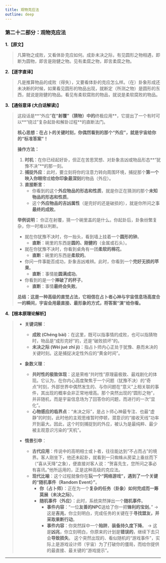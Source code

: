 ```yaml
---
title: 观物克应法
outline: deep
---
```

  
### **第二十二部分：观物克应法**

**1.【原文】**
> 凡算物之成败，又看体卦克应如何。成卦未决之际，有见圆形之物相遇，即断为圆物，即言是刚健之物。见有柔腐之物，即言柔腐之物。

**2.【逐字直译】**
> 凡是推算物品的成败（得失），又要看体卦的克应怎么样。（在）卦象形成还未决断的时候，如果看见圆形的物品出现，就断定（所测之物）是圆形的东西，就说是刚健的物品。看见有柔软腐败的物品，就说是柔软腐败的物品。

**3.【通俗意译 (大白话解读)】**
> 这段话是**“外应”**在“射覆”（猜物）中的**终极应用**，它提出了一个有时可以**“绕过”复杂起卦和解卦过程**的直断法门。
> 
> **核心思想：在占卜的关键时刻，你偶然看到的那个“外应”，就是宇宙给你的“标准答案”！**
> 
> **操作方法：**
> 
> 1.  **时机**：在你已经起好卦，但正在苦思冥想、对卦象吉凶或物品形态**“犹豫不决”**的那一刻。
> 2.  **捕捉外应**：此时，要立刻将你的注意力转向周围环境，捕捉那个**第一个映入你眼帘**或**给你印象最深刻**的物品（外应）。
> 3.  **直接断言**：
>     *   你看到的这个**外应物品的形态和性质**，就是你正在猜测的那个**未知物品的形态和性质**。
>     *   这个**外应物品的吉凶属性**（是完好的还是破损的），就是你所问之事**最终的成败**。
> 
> **举例说明：**
> 你正在射覆，猜一个碗里盖的是什么。你起卦后，卦象纷繁复杂，你一时难以判断。
> *   就在你犹豫不决时，你一抬头，看到墙上挂着一个**圆形的钟**。
>     *   **直断**：碗里的东西是**圆的、刚健的**（金属或石头）。
> *   就在你犹豫不决时，你看到桌角有一团**柔软的棉花**。
>     *   **直断**：碗里的东西是**柔软的**。
> *   你问一件事能否成功，卦象吉凶难辨。此时，你看到一个**完好无损的苹果**。
>     *   **直断**：事情能**圆满成功**。
> *   你看到的是一个**摔破了的杯子**。
>     *   **直断**：事情**最终会失败**。
> 
> **总结：这是一种高级的直觉占法，它相信在占卜者心神与宇宙信息场高度合一的瞬间，宇宙会用最直接、最形象的方式，将答案“演”给你看。**

**4.【根本原理论解析】**
> *   **关键词解**：
>     *   **成败 (Chéng bài)**：在这里，既可以指事情的成败，也可以指猜物时，物品是“成形完好”的，还是“破败损坏”的。
>     *   **未决之际 (Wèi jué zhī jì)**：指占卜师内心正处于犹豫、悬而未决的关键时刻。这是捕捉决定性外应的“黄金时间”。
> 
> *   **象数义理**：
>     *   **共时性的极致体现**：这是荣格“共时性”原理最极致、最戏剧化的体现。它认为，在你内心高度聚焦于一个问题（犹豫不决）的“奇点”时刻，外部世界中偶然发生的、与你问题在“意义”上相关联的事件，其出现的概率会非正常地增高。那个突然出现的“圆形之物”，并非随机，而是宇宙信息场为了回答你的问题，而进行的一次“显化”。
>     *   **心物感应的临界点**：“未决之际”，是占卜师心神最专注、也最“虚静”的时刻，此时他的主观思维暂时停顿，潜意识的“接收天线”功率开到最大。因此，这个时刻捕捉到的外应，被认为是最纯粹、最少被主观意识污染的“天机”。
> 
> *   **情景引申**：
>     *   **古代应用**：传说中的高明相士或卜者，往往能达到“不占而占”的境界。客人刚坐下，他还未起卦，就看到一只蜘蛛从房梁上垂丝而下（“喜从天降”之象），便直接对客人说：“贺喜先生，您所问之事必有喜讯。”他所运用的，正是这种高级的克应法。
>     *   **现代比喻**：这个过程就像你在**玩一个“网络游戏”，遇到了一个关键的“随机事件（Random Event）”**。
>         *   **你（占卜师）**：正在为一个**复杂的任务（卦象）**如何完成而**一筹莫展（未决之际）**。
>         *   **随机事件（外应）**：此时，系统突然弹出一个**随机事件**。
>             *   **事件内容**：“一位**友善的NPC**送给了你一把**锋利的宝剑**。” -> 这是**吉兆**，你立刻明白，完成任务的关键在于**寻找盟友，并采取果断行动**。
>             *   **事件内容**：你突然踩中一个**陷阱**，**装备持久度下降**。 -> 这是**凶兆**，你立刻明白，你原来的计划是**错误的**，继续下去只会**导致损失**。
>             这个突然出现的、看似随机的“游戏事件”，实际上是游戏设计师（宇宙）为了打破你的僵局，而给你提供的最直接、最关键的“游戏提示”。

---
